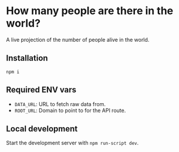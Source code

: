 # How many people are there in the world?

A live projection of the number of people alive in the world.

## Installation

`npm i`

## Required ENV vars

- `DATA_URL`: URL to fetch raw data from.
- `ROOT_URL`: Domain to point to for the API route.

## Local development

Start the development server with `npm run-script dev`.
